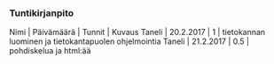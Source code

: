 ### Tuntikirjanpito
Nimi | Päivämäärä | Tunnit | Kuvaus
Taneli | 20.2.2017 | 1 | tietokannan luominen ja tietokantapuolen ohjelmointia
Taneli | 21.2.2017 | 0.5 | pohdiskelua ja html:ää

